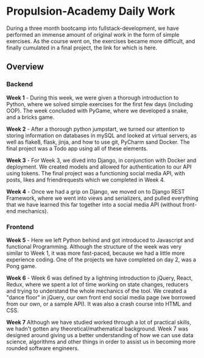 # Propulsion-Academy Daily Work

During a three month bootcamp into fullstack-development, we have performed an immense amount of original work in the form of simple exercises. As the course went on, the exercises became more difficult, and finally cumulated in a final project, the link for which is here.

## Overview

### Backend

**Week 1** - During this week, we were given a thorough introduction to Python, where we solved simple exercises for the first few days (including OOP). The week concluded with PyGame, where we developed a snake, and a bricks game.

**Week 2** - After a thorough python jumpstart, we turned our attention to storing information on databases in mySQL and looked at virtual servers, as well as flake8, flask, jinja, and how to use git, PyCharm sand Docker. The final project was a Todo app using all of these elements.

**Week 3** - For Week 3, we dived into Django, in conjunction with Docker and deployment. We created models and allowed for authentication to our API using tokens. The final project was a functioning social media API, with posts, likes and friendrequests which we completed in Week 4.

**Week 4** - Once we had a grip on Django, we moved on to Django REST Framework, where we went into views and serializers, and pulled everything that we have learned this far together into a social media API (without front-end mechanics).

### Frontend

**Week 5** - Here we left Python behind and got introduced to Javascript and functional Programming. Although the structure of the week was very similar to Week 1, it was more fast-paced, because we had a little more experience coding. One of the projects we have completed on day 2, was a Pong game.

**Week 6** - Week 6 was defined by a lightning introduction to jQuery, React, Redux, where we spent a lot of time working on state changes, reducers and trying to understand the whole mechanics of the tool. We created a "dance floor" in jQuery, our own front end social media page (we borrowed from our own, or a sample API). It was also a crash course into HTML and CSS.

**Week 7** Although we have studied worked through a lot of practical skills, we hadn't gotten any theoretical/mathematical background. Week 7 was designed around giving us a better understanding of how we can use data science, algorithms and other things in order to assist us in becoming more rounded software engineers.